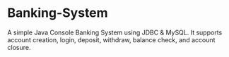# Banking-System
A simple Java Console Banking System using JDBC &amp; MySQL. It supports account creation, login, deposit, withdraw, balance check, and account closure.
